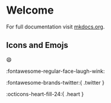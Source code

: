 # Welcome

For full documentation visit [mkdocs.org](https://www.mkdocs.org).

## Icons and Emojs

:smile: 

:fontawesome-regular-face-laugh-wink:

:fontawesome-brands-twitter:{ .twitter }

:octicons-heart-fill-24:{ .heart }